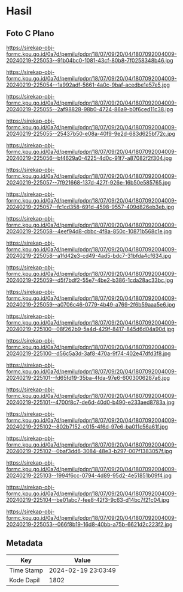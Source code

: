 # Hasil

## Foto C Plano

https://sirekap-obj-formc.kpu.go.id/0a7d/pemilu/pdpr/18/07/09/20/04/1807092004009-20240219-225053--91b04bc0-1081-43cf-80b8-7f0258348b46.jpg

https://sirekap-obj-formc.kpu.go.id/0a7d/pemilu/pdpr/18/07/09/20/04/1807092004009-20240219-225054--1a992adf-5661-4a0c-9baf-acedbe1e57e5.jpg

https://sirekap-obj-formc.kpu.go.id/0a7d/pemilu/pdpr/18/07/09/20/04/1807092004009-20240219-225055--2af98828-98b0-4724-86a9-b0f6ced11c38.jpg

https://sirekap-obj-formc.kpu.go.id/0a7d/pemilu/pdpr/18/07/09/20/04/1807092004009-20240219-225055--25437b50-e08a-40f9-9e2d-683d625bf72c.jpg

https://sirekap-obj-formc.kpu.go.id/0a7d/pemilu/pdpr/18/07/09/20/04/1807092004009-20240219-225056--bf4629a0-4225-4d0c-91f7-a87082f2f304.jpg

https://sirekap-obj-formc.kpu.go.id/0a7d/pemilu/pdpr/18/07/09/20/04/1807092004009-20240219-225057--7f921668-137d-427f-926e-16b50e585765.jpg

https://sirekap-obj-formc.kpu.go.id/0a7d/pemilu/pdpr/18/07/09/20/04/1807092004009-20240219-225057--fc1cd358-691d-4598-9557-409d826eb3eb.jpg

https://sirekap-obj-formc.kpu.go.id/0a7d/pemilu/pdpr/18/07/09/20/04/1807092004009-20240219-225058--4eef94d8-cbbc-4f8a-850c-10871b568c1e.jpg

https://sirekap-obj-formc.kpu.go.id/0a7d/pemilu/pdpr/18/07/09/20/04/1807092004009-20240219-225058--a1fd42e3-cd49-4ad5-bdc7-31bfda4cf634.jpg

https://sirekap-obj-formc.kpu.go.id/0a7d/pemilu/pdpr/18/07/09/20/04/1807092004009-20240219-225059--d5f7bdf2-55e7-4be2-b386-1cda28ac33bc.jpg

https://sirekap-obj-formc.kpu.go.id/0a7d/pemilu/pdpr/18/07/09/20/04/1807092004009-20240219-225059--a0706c46-0779-4b49-a769-2f6b59aaa5e6.jpg

https://sirekap-obj-formc.kpu.go.id/0a7d/pemilu/pdpr/18/07/09/20/04/1807092004009-20240219-225100--08f262b9-5a4d-429f-8417-845d6d04a90d.jpg

https://sirekap-obj-formc.kpu.go.id/0a7d/pemilu/pdpr/18/07/09/20/04/1807092004009-20240219-225100--d56c5a3d-3af8-470a-9f74-402e47dfd3f8.jpg

https://sirekap-obj-formc.kpu.go.id/0a7d/pemilu/pdpr/18/07/09/20/04/1807092004009-20240219-225101--fd65fd19-35ba-4fda-97e6-6003006287a6.jpg

https://sirekap-obj-formc.kpu.go.id/0a7d/pemilu/pdpr/18/07/09/20/04/1807092004009-20240219-225101--4700f8c7-de6d-40d0-b490-e233aed8783a.jpg

https://sirekap-obj-formc.kpu.go.id/0a7d/pemilu/pdpr/18/07/09/20/04/1807092004009-20240219-225102--802b7152-c015-4f6d-97e6-ba011c56a61f.jpg

https://sirekap-obj-formc.kpu.go.id/0a7d/pemilu/pdpr/18/07/09/20/04/1807092004009-20240219-225102--0baf3dd6-3084-48e3-b297-007f1383057f.jpg

https://sirekap-obj-formc.kpu.go.id/0a7d/pemilu/pdpr/18/07/09/20/04/1807092004009-20240219-225103--1994f6cc-0794-4d89-95d2-4e51851b09f4.jpg

https://sirekap-obj-formc.kpu.go.id/0a7d/pemilu/pdpr/18/07/09/20/04/1807092004009-20240219-225104--be01abc7-fee8-42f3-9c63-d14bc7f21c04.jpg

https://sirekap-obj-formc.kpu.go.id/0a7d/pemilu/pdpr/18/07/09/20/04/1807092004009-20240219-225053--066f8b19-16d8-40bb-a75b-6621d2c223f2.jpg


## Metadata

| Key        | Value               |
| ---------- | ------------------- |
| Time Stamp | 2024-02-19 23:03:49 |
| Kode Dapil | 1802                |



